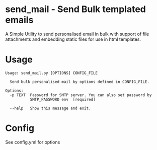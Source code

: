 # send_mail - Send Bulk templated emails
A Simple Utility to send personalised email in bulk with support
of file attachments and embedding static files for use in html templates.

# Usage
```
Usage: send_mail.py [OPTIONS] CONFIG_FILE

  Send bulk personalised mail by options defined in CONFIG_FILE.

Options:
  -p TEXT  Password for SMTP server. You can also set password by
           SMTP_PASSWORD env  [required]

  --help   Show this message and exit.
```

# Config
See config.yml for options